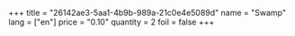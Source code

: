+++
title = "26142ae3-5aa1-4b9b-989a-21c0e4e5089d"
name = "Swamp"
lang = ["en"]
price = "0.10"
quantity = 2
foil = false
+++
